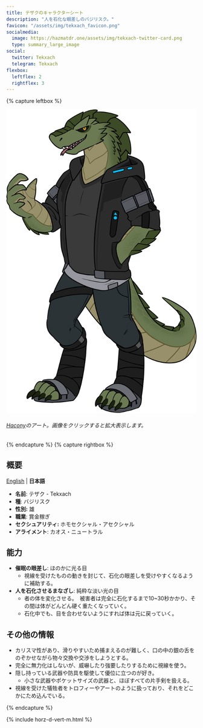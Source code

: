 ```yaml
---
title: テザクのキャラクターシート
description: "人を石化な眼差しのバジリスク。"
favicon: "/assets/img/tekxach_favicon.png"
socialmedia:
  image: https://hazmatdr.one/assets/img/tekxach-twitter-card.png
  type: summary_large_image
social:
  twitter: Tekxach
  telegram: Tekxach
flexbox:
  leftflex: 2
  rightflex: 3
---
```


{% capture leftbox %}

[![キャラクターシート](/assets/img/2021JulyTekxach2.png)](/assets/img/2021JulyTekxach2.png)
###### [Hacony](https://www.furaffinity.net/user/qundium)のアート。画像をクリックすると拡大表示します。

{% endcapture %}
{% capture rightbox %}

## 概要
[English](https://hazmatdr.one/tekxach/) | **日本語**
- **名前**: テザク - Tekxach
- **種**: バジリスク
- **性別:** 雄
- **職業**: 賞金稼ぎ
- **セクシュアリティ:** ホモセクシャル・アセクシャル
- **アライメント**: カオス・ニュートラル

## 能力
* **催眠の眼差し**: ほのかに光る目
  * 視線を受けたものの動きを封じて、石化の眼差しを受けやすくなるように補助する。
* **人を石化させるまなざし**: 純粋な淡い光の目
  * 者の体を変化させる。　被害者は完全に石化するまで10~30秒かかり、その間は体がどんどん硬く重たくなっていく。
  * 石化中でも、目を合わせないようにすれば体は元に戻っていく。

## その他の情報
* カリスマ性があり、滑りやすいため捕まえるのが難しく、口の中の銀の舌をのぞかせながら物々交換や交渉をしようとする。
* 完全に無力化はしないが、威嚇したり強要したりするために視線を使う。
* 隠し持っている武器や防具を駆使して優位に立つのが好き。
  * 小さな武器やポケットサイズの武器と、ほぼすべての片手剣を扱える。
* 視線を受けた犠牲者をトロフィーやアートのように扱っており、それをどこかにため込んでいる。

{% endcapture %}

<!-- Turns capture groups into a flex box. Must come after capture groups. -->
{% include horz-d-vert-m.html %}
